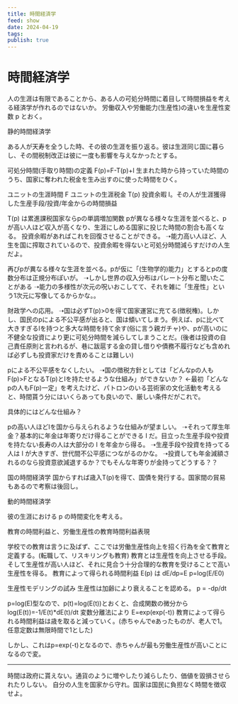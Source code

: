 ```yaml
---
title: 時間経済学
feed: show
date: 2024-04-19
tags: 
publish: true
---
```

# 時間経済学
人の生涯は有限であることから、ある人の可処分時間に着目して時間損益を考える経済学が作れるのではないか。
労働収入や労働能力(生産性)の違いを生産性変数 p とおく。

静的時間経済学

ある人が天寿を全うした時、その彼の生涯を振り返る。彼は生涯同じ国に暮らし、その間税制改正は彼に一度も影響を与えなかったとする。

可処分時間(手取り時間)の定義
F(p)=F-T(p)+I
生まれた時から持っていた時間のうち、国家に奪われた税金を生み出すのに使った時間をひく。

ユニットの生涯時間 F
ユニットの生涯税金 T(p)
投資余暇 I。その人が生涯獲得した生産手段/投資/年金からの時間損益

T(p) は累進課税国家ならpの単調増加関数
pが異なる様々な生涯を並べると、pが高い人ほど収入が高くなり、生涯にしめる国家に投じた時間の割合も高くなる。
投資余暇があればこれを回復させることができる。
➝能力高い人ほど、人生を国に搾取されているので、投資余暇を得ないと可処分時間減らすだけの人生だよ。

再びpが異なる様々な生涯を並べる。pが仮に「(生物学的)能力」とするとpの度数分布は正規分布ぽいが。
➝しかし世界の収入分布はパレート分布と聞いたことがある
➝能力の多様性が次元の呪いおこしてて、それを雑に「生産性」という1次元に写像してるからかな。。



財政学への応用。
➝国は必ずT(p)>0を得て国家運営に充てる(徴税権)。しかし、国民のpによる不公平感が出ると、国は傾いてしまう。例えば、pに比べて大きすぎるIを持つと多大な時間を持て余す(俗に言う親ガチャ)や、pが高いのに不健全な投資により更に可処分時間を減らしてしまうことだ。(後者は投資の自己責任原則と言われるが、巷に跋扈する金の貸し借りや債務不履行なども含めれば必ずしも投資家だけを責めることは難しい)

pによる不公平感をなくしたい。
➝国の徴税方針としては「どんなpの人もF(p)>FとなるT(p)とIを持たせるような仕組み」ができないか？
←最初「どんなpの人もF(p)一定」を考えたけど、パトロンのいる芸術家の文化活動を考えると、時間貰う分にはいくらあっても良いので、厳しい条件だがこれで。

具体的にはどんな仕組み？

pの高い人ほどIを国から与えられるような仕組みが望ましい。
➝それって厚生年金？基本的に年金は年寄りだけ得ることができる I だ。目立った生産手段や投資を持たない長寿の人は大部分の I を年金から得る。
➝生産手段や投資を持ってる人は I が大きすぎ、世代間不公平感につながるのかな。
➝投資しても年金減額されるのなら投資意欲減退するか？でもそんな年寄りが金持ってどうする？？





国の時間経済学
国からすれば歳入T(p)を得て、国債を発行する。国家間の貿易もあるので考察は後回し。


動的時間経済学

彼の生涯における p の時間変化を考える。

教育の時間利益と、労働生産性の教育時間利益表現

学校での教育は言うに及ばず、ここでは労働生産性向上を招く行為を全て教育と定義する。(転職して、リスキリングも教育)
教育とは生産性を向上させる手段。そして生産性が高い人ほど、それに見合う十分合理的な教育を受けることで高い生産性を得る。
教育によって得られる時間利益 E(p) は
dE/dp=E
p=log(E/E0)

生産性モデリングの試み
生産性は加齢により衰えることを認める。
p = -dp/dt

p=log(E)型なので、p(t)=log(E(t))とおくと、合成関数の微分から
log(E(t))=-1/E(t)\*dE(t)/dt
変数分離法により
E=exp(exp(-t))
教育によって得られる時間利益は歳を取ると減っていく。(赤ちゃんでeあったものが、老人で1。任意定数は無限時間で1とした)

しかし、これはp=exp(-t)となるので、赤ちゃんが最も労働生産性が高いことになるので変。



----

時間は政府に貰えない。通貨のように増やしたり減らしたり、価値を毀損させられたりしない。
自分の人生を国家から守れ。国家は国民に負担なく時間を徴収せよ。